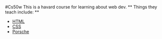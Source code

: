 #Cs50w
This is a havard course for learning about web dev. ** Things they teach include: **

* [HTML](/wiki/HTML)
* [CSS](/wiki/CSS)
* [Porsche](/wiki/Cars)

